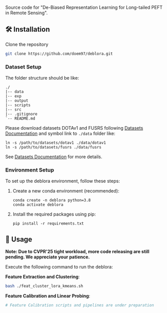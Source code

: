 Source code for "De-Biased Representation Learning for Long-tailed PEFT in Remote Sensing".

## 🛠️ Installation
Clone the repository
```bash
git clone https://github.com/doem97/deblora.git
```

### Dataset Setup

The folder structure should be like:
```
./
|-- data
|-- exp
|-- output
|-- scripts
|-- src
|-- .gitignore
`-- README.md
```

Please download datasets DOTAv1 and FUSRS following [Datasets Documentation](data/README.md) and symbol link to `./data` folder like:
```
ln -s /path/to/datasets/dotav1 ./data/dotav1
ln -s /path/to/datasets/fusrs ./data/fusrs
```

See [Datasets Documentation](datasets/README.md) for more details.

### Environment Setup

To set up the deblora environment, follow these steps:

1. Create a new conda environment (recommended):
   ```
   conda create -n deblora python=3.8
   conda activate deblora
   ```

2. Install the required packages using pip:
   ```
   pip install -r requirements.txt
   ```

## 🚀 Usage

**Note: Due to CVPR'25 tight workload, more code releasing are still pending. We appreciate your patience.**


Execute the following command to run the deblora:

**Feature Extraction and Clustering**:
   ```bash
   bash ./feat_cluster_lora_kmeans.sh
   ```

**Feature Calibration and Linear Probing**:
   ```bash
   # Feature Calibration scripts and pipelines are under preparation
   ```